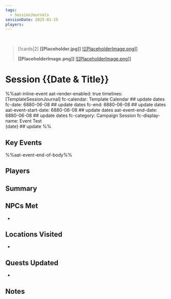 ```yaml
---
tags:
  - SessionJournals
sessionDate: 2025-01-15
players:
---
```


<br>

> [!cards|2]
> **[[Placeholder.jpg]]**
> [![[PlaceholderImage.png]]](Calindor.md)
> 
> **[[PlaceholderImage.png]]**
> [![[PlaceholderImage.png]]](Petalwood.md)


# Session {{Date & Title}}


%%aat-inline-event
aat-render-enabled: true
timelines: [TemplateSessionJournal]
fc-calendar: Template Calendar ## update dates
fc-date: 6880-06-08 ## update dates
fc-end: 6880-06-08 ## update dates
aat-event-start-date: 6880-06-08 ## update dates
aat-event-end-date: 6880-06-08 ## update dates
fc-category: Campaign Session
fc-display-name: Event Test <br> {date} ## update
%%

## Key Events



%%aat-event-end-of-body%%


## Players

## Summary



## NPCs Met
- 

## Locations Visited
- 


## Quests Updated
- 

## Notes




